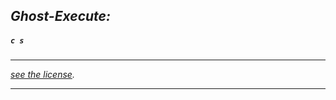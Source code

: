 

<style type="text/css"> table, th, td { border: 1px dashed grey;
border-collapse:collapse; width: 100%; } </style>

## _Ghost-Execute:_

##### `c s`

 ----

<em> [see the license](/LICENSE.md). </em>

 ----
